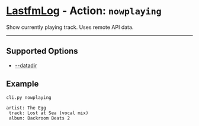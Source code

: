 # [LastfmLog](../README.md) - Action: `nowplaying`

Show currently playing track. Uses remote API data.


---


## Supported Options

- [--datadir](./Option-datadir.md)




## Example

```text
cli.py nowplaying
```

```text
artist: The Egg
 track: Lost at Sea (vocal mix)
 album: Backroom Beats 2
```
